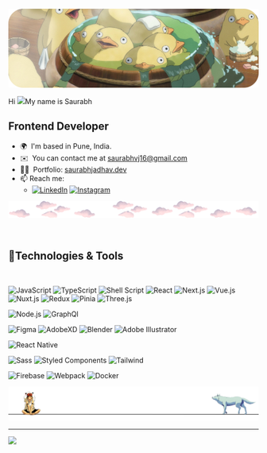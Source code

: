 ![Descriptive Alt Text](./assets/banner.png)


Hi ![](https://user-images.githubusercontent.com/18350557/176309783-0785949b-9127-417c-8b55-ab5a4333674e.gif)My name is Saurabh

Frontend Developer
-------------------------------

*   🌍  I'm based in Pune, India.
*   ✉️  You can contact me at [saurabhvj16@gmail.com](mailto:saurabhvj16@gmail.com)
*   👨‍💻  Portfolio: [saurabhjadhav.dev](www.saurabhjadhav.dev)
*   📫 Reach me:
    *  [![LinkedIn](https://img.shields.io/badge/-LinkedIn-0077B5?style=flat&logo=LinkedIn&logoColor=white)](https://www.linkedin.com/in/saurabhvj16)
      [![Instagram](https://img.shields.io/badge/--0A1A2F?style=social&logo=Instagram)](https://www.instagram.com/saurabh_v_j45)






![divider1](./assets/divider2.png)


<br>
<h2>🚀Technologies & Tools </h2>
<br>


![JavaScript](https://img.shields.io/badge/-JavaScript-0A1A2F?style=flat&logo=javascript)
![TypeScript](https://img.shields.io/badge/-TypeScript-0A1A2F?style=flat&logo=typescript)
![Shell Script](https://img.shields.io/badge/-Shell_Script-0A1A2F?style=flat&logo=gnu-bash)
![React](https://img.shields.io/badge/-React-0A1A2F?style=flat&logo=react)
![Next.js](https://img.shields.io/badge/-Next.js-0A1A2F?style=flat&logo=next.js)
![Vue.js](https://img.shields.io/badge/-Vue.js-0A1A2F?style=flat&logo=Vue.js)
![Nuxt.js](https://img.shields.io/badge/-Nuxt.js-0A1A2F?style=flat&logo=nuxt.js)
![Redux](https://img.shields.io/badge/-Redux-0A1A2F?style=flat&logo=Redux)
![Pinia](https://img.shields.io/badge/-Pinia-0A1A2F?style=flat&logo=pinia&logoColor=F4D03F)
![Three.js](https://img.shields.io/badge/-Three.js-0A1A2F?style=flat&logo=Three.js)

![Node.js](https://img.shields.io/badge/-Node.js-0A1A2F?style=flat&logo=node.js)
![GraphQl](https://img.shields.io/badge/-GraphQL-0A1A2F?style=flat&logo=GraphQl)

![Figma](https://img.shields.io/badge/-Figma-0A1A2F?style=flat&logo=figma)
![AdobeXD](https://img.shields.io/badge/-AdobeXD-0A1A2F?style=flat&logo=adobe-xd)
![Blender](https://img.shields.io/badge/-Blender-0A1A2F?style=flat&logo=blender)
![Adobe Illustrator](https://img.shields.io/badge/-AdobeIllustrator-0A1A2F?style=flat&logo=AdobeIllustrator)



![React Native](https://img.shields.io/badge/-React%20Native-0A1A2F?style=flat&logo=React&logoColor=00d8fd)

![Sass](https://img.shields.io/badge/-Sass-0A1A2F?style=flat&logo=Sass)
![Styled Components](https://img.shields.io/badge/-StyledComponents-0A1A2F?style=flat&logo=Styledcomponents)
![Tailwind](https://img.shields.io/badge/-Tailwind-0A1A2F?style=flat&logo=Tailwindcss)

![Firebase](https://img.shields.io/badge/-Firebase-0A1A2F?style=flat&logo=Firebase)
![Webpack](https://img.shields.io/badge/-Webpack-0A1A2F?style=flat&logo=Webpack)
![Docker](https://img.shields.io/badge/-Docker-0A1A2F?style=flat&logo=Docker)

![divider1](./assets/Group_400.png)

---
[![](https://visitcount.itsvg.in/api?id=Chambrin&icon=4&color=3)](https://visitcount.itsvg.in)
